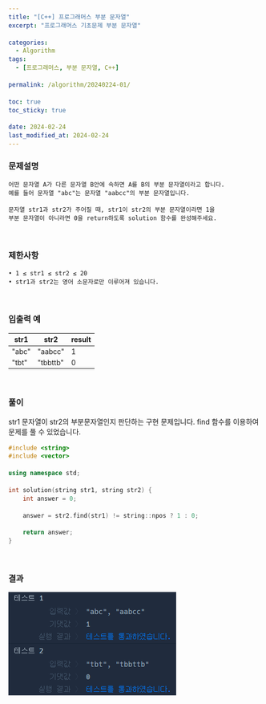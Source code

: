 ```yaml
---
title: "[C++] 프로그래머스 부분 문자열"
excerpt: "프로그래머스 기초문제 부분 문자열"

categories:
  - Algorithm
tags:
  - [프로그래머스, 부분 문자열, C++]

permalink: /algorithm/20240224-01/

toc: true
toc_sticky: true

date: 2024-02-24
last_modified_at: 2024-02-24
---
```


### 문제설명

    어떤 문자열 A가 다른 문자열 B안에 속하면 A를 B의 부분 문자열이라고 합니다.
    예를 들어 문자열 "abc"는 문자열 "aabcc"의 부분 문자열입니다.
    
    문자열 str1과 str2가 주어질 때, str1이 str2의 부분 문자열이라면 1을
    부분 문자열이 아니라면 0을 return하도록 solution 함수를 완성해주세요.

<br/>

### 제한사항

    • 1 ≤ str1 ≤ str2 ≤ 20
    • str1과 str2는 영어 소문자로만 이루어져 있습니다.

<br/>

### 입출력 예

|str1|str2|result|
|---|---|--|
|"abc"|"aabcc"|1|
|"tbt"|"tbbttb"|0|

<br/>

### 풀이

str1 문자열이 str2의 부분문자열인지 판단하는 구현 문제입니다. find 함수를 이용하여 문제를 풀 수 있었습니다.

```cpp
#include <string>
#include <vector>

using namespace std;

int solution(string str1, string str2) {
    int answer = 0;
    
    answer = str2.find(str1) != string::npos ? 1 : 0;
    
    return answer;
}
```

<br/>

### 결과
![코드 실행결과](/assets/images/posts_img/20240224-01/001.png "코드 실행결과")

<script async src="https://pagead2.googlesyndication.com/pagead/js/adsbygoogle.js?client=ca-pub-9590884639502637"
     crossorigin="anonymous"></script>
<!-- devlogbase_01 -->
<ins class="adsbygoogle"
     style="display:block"
     data-ad-client="ca-pub-9590884639502637"
     data-ad-slot="4742297382"
     data-ad-format="auto"
     data-full-width-responsive="true"></ins>
<script>
     (adsbygoogle = window.adsbygoogle || []).push({});
</script>
